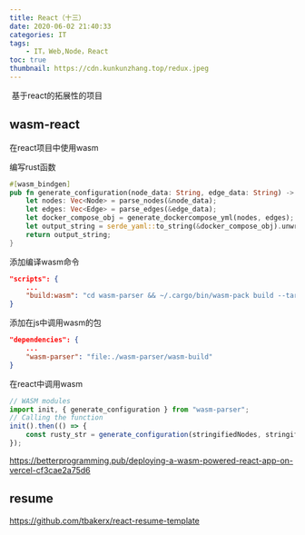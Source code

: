 ```yaml
---
title: React（十三）
date: 2020-06-02 21:40:33
categories: IT
tags:
    - IT，Web,Node，React
toc: true
thumbnail: https://cdn.kunkunzhang.top/redux.jpeg
---
```


​      基于react的拓展性的项目

<!--more-->

## wasm-react

在react项目中使用wasm

编写rust函数

```rust
#[wasm_bindgen]
pub fn generate_configuration(node_data: String, edge_data: String) -> String {
    let nodes: Vec<Node> = parse_nodes(&node_data);
    let edges: Vec<Edge> = parse_edges(&edge_data);
    let docker_compose_obj = generate_dockercompose_yml(nodes, edges);
    let output_string = serde_yaml::to_string(&docker_compose_obj).unwrap();
    return output_string;
}
```

添加编译wasm命令

```json
"scripts": {
    ...    
    "build:wasm": "cd wasm-parser && ~/.cargo/bin/wasm-pack build --target web --out-dir ./wasm-build"
}
```

添加在js中调用wasm的包

```json
"dependencies": {
    ...
    "wasm-parser": "file:./wasm-parser/wasm-build"
}
```

在react中调用wasm

```javascript
// WASM modules
import init, { generate_configuration } from "wasm-parser";
// Calling the function 
init().then(() => {
    const rusty_str = generate_configuration(stringifiedNodes, stringifiedEdges);
});
```

https://betterprogramming.pub/deploying-a-wasm-powered-react-app-on-vercel-cf3cae2a75d6

## resume

https://github.com/tbakerx/react-resume-template
